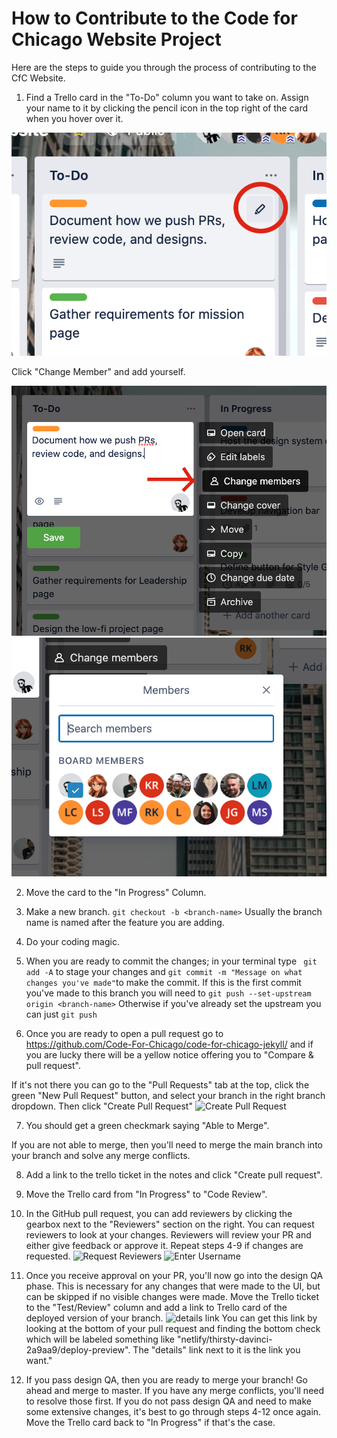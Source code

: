 # How to Contribute to the Code for Chicago Website Project
Here are the steps to guide you through the process of contributing to the CfC Website. 

1. Find a Trello card in the "To-Do" column you want to take on. Assign your name to it by clicking the pencil icon in the top right of the card when you hover over it. 

![Pencil Icon](images/how-to-guide/Pencil.png)

Click "Change Member" and add yourself. 

![Change User](images/how-to-guide/ChangeUser.png)
![Find User](images/how-to-guide/FindUser.png)

2. Move the card to the "In Progress" Column. 

3. Make a new branch. ```git checkout -b <branch-name>``` Usually the branch name is named after the feature you are adding.

4. Do your coding magic. 

5. When you are ready to commit the changes; in your terminal type
``` git add -A``` to stage your changes and ```git commit -m "Message on what changes you've made"```to make the commit. 
If this is the first commit you've made to this branch you will need to ```git push --set-upstream origin <branch-name>```
Otherwise if you've already set the upstream you can just ```git push```

6. Once you are ready to open a pull request go to https://github.com/Code-For-Chicago/code-for-chicago-jekyll/ and if you are lucky there will be a yellow notice offering you to "Compare & pull request".

If it's not there you can go to the "Pull Requests" tab at the top, click the green "New Pull Request" button, and select your branch in the right branch dropdown. Then click "Create Pull Request"
![Create Pull Request](images/how-to-guide/PR.png)

7. You should get a green checkmark saying "Able to Merge".

If you are not able to merge, then you'll need to merge the main branch into your branch and solve any merge conflicts.

8. Add a link to the trello ticket in the notes and click "Create pull request". 

9. Move the Trello card from "In Progress" to "Code Review".

10. In the GitHub pull request, you can add reviewers by clicking the gearbox next to the "Reviewers" section on the right. You can request reviewers to look at your changes. Reviewers will review your PR and either give feedback or approve it. Repeat steps 4-9 if changes are requested. 
![Request Reviewers](images/how-to-guide/RequestGear.png)
![Enter Username](images/how-to-guide/RequestUser.png)

11. Once you receive approval on your PR, you'll now go into the design QA phase. This is necessary for any changes that were made to the UI, but can be skipped if no visible changes were made. Move the Trello ticket to the "Test/Review" column and add a link to Trello card of the deployed version of your branch. 
![details link](images/DetailsLink.png)
You can get this link by looking at the bottom of your pull request and finding the bottom check which will be labeled something like "netlify/thirsty-davinci-2a9aa9/deploy-preview". The "details" link next to it is the link you want."

12. If you pass design QA, then you are ready to merge your branch! Go ahead and merge to master. If you have any merge conflicts, you'll need to resolve those first. If you do not pass design QA and need to make some extensive changes, it's best to go through steps 4-12 once again. Move the Trello card back to "In Progress" if that's the case.